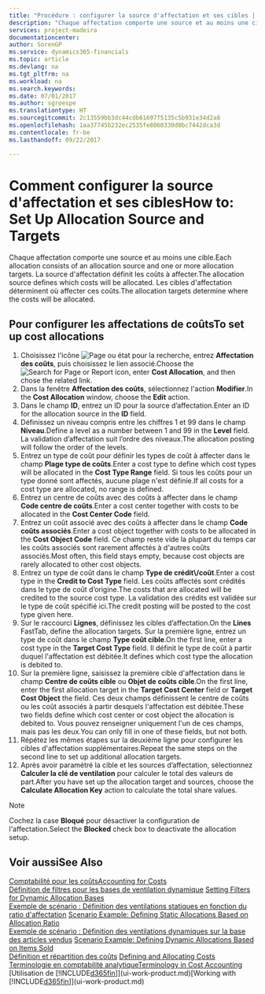 ```yaml
---
title: "Procédure : configurer la source d'affectation et ses cibles | Microsoft Docs"
description: "Chaque affectation comporte une source et au moins une cible. La source d'affectation définit les coûts à affecter. Les cibles d'affectation déterminent où affecter ces coûts."
services: project-madeira
documentationcenter: 
author: SorenGP
ms.service: dynamics365-financials
ms.topic: article
ms.devlang: na
ms.tgt_pltfrm: na
ms.workload: na
ms.search.keywords: 
ms.date: 07/01/2017
ms.author: sgroespe
ms.translationtype: HT
ms.sourcegitcommit: 2c13559bb3dc44cdb61697f5135c5b931e34d2a8
ms.openlocfilehash: 1aa37745b232ec2535fe8060330d0bc7442dca3d
ms.contentlocale: fr-be
ms.lasthandoff: 09/22/2017

---
```

# <a name="how-to-set-up-allocation-source-and-targets"></a><span data-ttu-id="ba252-105">Comment configurer la source d'affectation et ses cibles</span><span class="sxs-lookup"><span data-stu-id="ba252-105">How to: Set Up Allocation Source and Targets</span></span>
<span data-ttu-id="ba252-106">Chaque affectation comporte une source et au moins une cible.</span><span class="sxs-lookup"><span data-stu-id="ba252-106">Each allocation consists of an allocation source and one or more allocation targets.</span></span> <span data-ttu-id="ba252-107">La source d'affectation définit les coûts à affecter.</span><span class="sxs-lookup"><span data-stu-id="ba252-107">The allocation source defines which costs will be allocated.</span></span> <span data-ttu-id="ba252-108">Les cibles d'affectation déterminent où affecter ces coûts.</span><span class="sxs-lookup"><span data-stu-id="ba252-108">The allocation targets determine where the costs will be allocated.</span></span>  

## <a name="to-set-up-cost-allocations"></a><span data-ttu-id="ba252-109">Pour configurer les affectations de coûts</span><span class="sxs-lookup"><span data-stu-id="ba252-109">To set up cost allocations</span></span>  
1.  <span data-ttu-id="ba252-110">Choisissez l'icône ![Page ou état pour la recherche](media/ui-search/search_small.png "icône Page ou état pour la recherche"), entrez **Affectation des coûts**, puis choisissez le lien associé.</span><span class="sxs-lookup"><span data-stu-id="ba252-110">Choose the ![Search for Page or Report](media/ui-search/search_small.png "Search for Page or Report icon") icon, enter **Cost Allocation**, and then chose the related link.</span></span>  
2.  <span data-ttu-id="ba252-111">Dans la fenêtre **Affectation des coûts**, sélectionnez l'action **Modifier**.</span><span class="sxs-lookup"><span data-stu-id="ba252-111">In the **Cost Allocation** window, choose the **Edit** action.</span></span>  
3.  <span data-ttu-id="ba252-112">Dans le champ **ID**, entrez un ID pour la source d’affectation.</span><span class="sxs-lookup"><span data-stu-id="ba252-112">Enter an ID for the allocation source in the **ID** field.</span></span>  
4.  <span data-ttu-id="ba252-113">Définissez un niveau compris entre les chiffres 1 et 99 dans le champ **Niveau**.</span><span class="sxs-lookup"><span data-stu-id="ba252-113">Define a level as a number between 1 and 99 in the **Level** field.</span></span> <span data-ttu-id="ba252-114">La validation d’affectation suit l’ordre des niveaux.</span><span class="sxs-lookup"><span data-stu-id="ba252-114">The allocation posting will follow the order of the levels.</span></span>  
5.  <span data-ttu-id="ba252-115">Entrez un type de coût pour définir les types de coût à affecter dans le champ **Plage type de coûts**.</span><span class="sxs-lookup"><span data-stu-id="ba252-115">Enter a cost type to define which cost types will be allocated in the **Cost Type Range** field.</span></span> <span data-ttu-id="ba252-116">Si tous les coûts pour un type donné sont affectés, aucune plage n'est définie.</span><span class="sxs-lookup"><span data-stu-id="ba252-116">If all costs for a cost type are allocated, no range is defined.</span></span>  
6.  <span data-ttu-id="ba252-117">Entrez un centre de coûts avec des coûts à affecter dans le champ **Code centre de coûts**.</span><span class="sxs-lookup"><span data-stu-id="ba252-117">Enter a cost center together with costs to be allocated in the **Cost Center Code** field.</span></span>  
7.  <span data-ttu-id="ba252-118">Entrez un coût associé avec des coûts à affecter dans le champ **Code coûts associés**.</span><span class="sxs-lookup"><span data-stu-id="ba252-118">Enter a cost object together with costs to be allocated in the **Cost Object Code** field.</span></span> <span data-ttu-id="ba252-119">Ce champ reste vide la plupart du temps car les coûts associés sont rarement affectés à d'autres coûts associés.</span><span class="sxs-lookup"><span data-stu-id="ba252-119">Most often, this field stays empty, because cost objects are rarely allocated to other cost objects.</span></span>  
8.  <span data-ttu-id="ba252-120">Entrez un type de coût dans le champ **Type de crédit\\\/coût**.</span><span class="sxs-lookup"><span data-stu-id="ba252-120">Enter a cost type in the **Credit to Cost Type** field.</span></span> <span data-ttu-id="ba252-121">Les coûts affectés sont crédités dans le type de coût d’origine.</span><span class="sxs-lookup"><span data-stu-id="ba252-121">The costs that are allocated will be credited to the source cost type.</span></span> <span data-ttu-id="ba252-122">La validation des crédits est validée sur le type de coût spécifié ici.</span><span class="sxs-lookup"><span data-stu-id="ba252-122">The credit posting will be posted to the cost type given here.</span></span>  
9. <span data-ttu-id="ba252-123">Sur le raccourci **Lignes**, définissez les cibles d’affectation.</span><span class="sxs-lookup"><span data-stu-id="ba252-123">On the **Lines** FastTab, define the allocation targets.</span></span> <span data-ttu-id="ba252-124">Sur la première ligne, entrez un type de coût dans le champ **Type coût cible**.</span><span class="sxs-lookup"><span data-stu-id="ba252-124">On the first line, enter a cost type in the **Target Cost Type** field.</span></span> <span data-ttu-id="ba252-125">Il définit le type de coût à partir duquel l'affectation est débitée.</span><span class="sxs-lookup"><span data-stu-id="ba252-125">It defines which cost type the allocation is debited to.</span></span>  
10. <span data-ttu-id="ba252-126">Sur la première ligne, saisissez la première cible d'affectation dans le champ **Centre de coûts cible** ou **Objet de coûts cible**.</span><span class="sxs-lookup"><span data-stu-id="ba252-126">On the first line, enter the first allocation target in the **Target Cost Center** field or **Target Cost Object** the field.</span></span> <span data-ttu-id="ba252-127">Ces deux champs définissent le centre de coûts ou les coût associés à partir desquels l'affectation est débitée.</span><span class="sxs-lookup"><span data-stu-id="ba252-127">These two fields define which cost center or cost object the allocation is debited to.</span></span> <span data-ttu-id="ba252-128">Vous pouvez renseigner uniquement l'un de ces champs, mais pas les deux.</span><span class="sxs-lookup"><span data-stu-id="ba252-128">You can only fill in one of these fields, but not both.</span></span>  
11. <span data-ttu-id="ba252-129">Répétez les mêmes étapes sur la deuxième ligne pour configurer les cibles d'affectation supplémentaires.</span><span class="sxs-lookup"><span data-stu-id="ba252-129">Repeat the same steps on the second line to set up additional allocation targets.</span></span>  
12. <span data-ttu-id="ba252-130">Après avoir paramétré la cible et les sources d’affectation, sélectionnez **Calculer la clé de ventilation** pour calculer le total des valeurs de part.</span><span class="sxs-lookup"><span data-stu-id="ba252-130">After you have set up the allocation target and sources, choose the **Calculate Allocation Key** action to calculate the total share values.</span></span>  

> [!NOTE]  
>  <span data-ttu-id="ba252-131">Cochez la case **Bloqué** pour désactiver la configuration de l'affectation.</span><span class="sxs-lookup"><span data-stu-id="ba252-131">Select the **Blocked** check box to deactivate the allocation setup.</span></span>  

## <a name="see-also"></a><span data-ttu-id="ba252-132">Voir aussi</span><span class="sxs-lookup"><span data-stu-id="ba252-132">See Also</span></span>  
[<span data-ttu-id="ba252-133">Comptabilité pour les coûts</span><span class="sxs-lookup"><span data-stu-id="ba252-133">Accounting for Costs</span></span>](finance-manage-cost-accounting.md)  
 <span data-ttu-id="ba252-134">[Définition de filtres pour les bases de ventilation dynamique](finance-setting-filters-for-dynamic-allocation-bases.md) </span><span class="sxs-lookup"><span data-stu-id="ba252-134">[Setting Filters for Dynamic Allocation Bases](finance-setting-filters-for-dynamic-allocation-bases.md) </span></span>  
 <span data-ttu-id="ba252-135">[Exemple de scénario : Définition des ventilations statiques en fonction du ratio d'affectation](finance-scenario-example-defining-static-allocations-based-on-allocation-ratio.md) </span><span class="sxs-lookup"><span data-stu-id="ba252-135">[Scenario Example: Defining Static Allocations Based on Allocation Ratio](finance-scenario-example-defining-static-allocations-based-on-allocation-ratio.md) </span></span>  
 <span data-ttu-id="ba252-136">[Exemple de scénario : Définition des ventilations dynamiques sur la base des articles vendus](finance-scenario-example-defining-dynamic-allocations-based-on-items-sold.md) </span><span class="sxs-lookup"><span data-stu-id="ba252-136">[Scenario Example: Defining Dynamic Allocations Based on Items Sold](finance-scenario-example-defining-dynamic-allocations-based-on-items-sold.md) </span></span>  
 <span data-ttu-id="ba252-137">[Définition et répartition des coûts](finance-define-and-allocate-costs.md) </span><span class="sxs-lookup"><span data-stu-id="ba252-137">[Defining and Allocating Costs](finance-define-and-allocate-costs.md) </span></span>  
 [<span data-ttu-id="ba252-138">Terminologie en comptabilité analytique</span><span class="sxs-lookup"><span data-stu-id="ba252-138">Terminology in Cost Accounting</span></span>](finance-terminology-in-cost-accounting.md)  
 <span data-ttu-id="ba252-139">[Utilisation de [!INCLUDE[d365fin](includes/d365fin_md.md)]](ui-work-product.md)</span><span class="sxs-lookup"><span data-stu-id="ba252-139">[Working with [!INCLUDE[d365fin](includes/d365fin_md.md)]](ui-work-product.md)</span></span>

